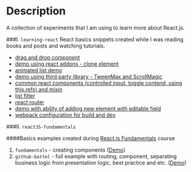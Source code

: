 Description
============
A collection of experiments that I am using to learn more about React.js.

###I. `learning-react`
React basics snippets created while I was reading books and posts and watching tutorials.
- [drag and drop component](http://onora.github.io/reactJS-projects/learning-react/DnD-components/public/)
- [demo using react addons - clone element ](http://onora.github.io/reactJS-projects/learning-react/add-ons-snippets/dist/)
- [animated list demo](http://onora.github.io/reactJS-projects/learning-react/animated-shopping-list/public/)
- [demo using third party library - TweenMax and ScrollMagic](http://onora.github.io/reactJS-projects/learning-react/animations/dist/)
- [common react components (controlled input,  toggle contend, using this.refs) and mixin](http://onora.github.io/reactJS-projects/learning-react/component-snippets/dist/)
- [list filter](http://onora.github.io/reactJS-projects/learning-react/list-filter/public/)
- [react router](http://onora.github.io/reactJS-projects/learning-react/router-demo/public/)
- [demo with ability of adding new element with editable field](http://onora.github.io/reactJS-projects/learning-react/taskbar/build/)
- [webpack configuration for build and dev](https://github.com/oNora/reactJS-projects/tree/gh-pages/learning-react/webpack-config)

###II. `reactJS-fundamentals`

####Basics examples created during [React.js Fundamentals](http://courses.reactjsprogram.com/courses/reactjsfundamentals) course


1. `fundamentals` - creating components ([Demo](http://onora.github.io/reactJS-projects/reactJS-fundamentals/fundamentals/dist/))
2. `github-battel` - full example with routing, component, separating business logic from presentation logic, best practice and etc. ([Demo](http://onora.github.io/reactJS-projects/reactJS-fundamentals/github-battel/dist/))